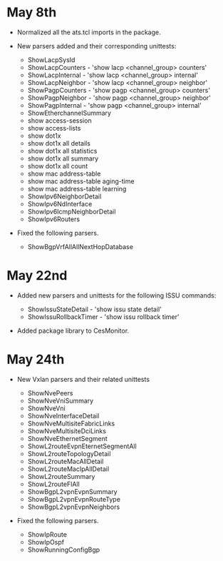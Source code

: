 # May 8th

* Normalized all the ats.tcl imports in the package.

* New parsers added and their corresponding unittests:
	* ShowLacpSysId
	* ShowLacpCounters - 'show lacp <channel_group> counters'
	* ShowLacpInternal - 'show lacp <channel_group> internal'
	* ShowLacpNeighbor - 'show lacp <channel_group> neighbor'
	* ShowPagpCounters - 'show pagp <channel_group> counters'
	* ShowPagpNeighbor - 'show pagp <channel_group> neighbor'
	* ShowPagpInternal - 'show pagp <channel_group> internal'
	* ShowEtherchannelSummary
	* show access-session
	* show access-lists
	* show dot1x
	* show dot1x all details
	* show dot1x all statistics
	* show dot1x all summary
	* show dot1x all count
	* show mac address-table
	* show mac address-table aging-time
	* show mac address-table learning
	* ShowIpv6NeighborDetail
	* ShowIpv6NdInterface
	* ShowIpv6IcmpNeighborDetail
	* ShowIpv6Routers

* Fixed the following parsers.
	* ShowBgpVrfAllAllNextHopDatabase

# May 22nd

* Added new parsers and unittests for the following ISSU commands:
    * ShowIssuStateDetail - 'show issu state detail'
    * ShowIssuRollbackTimer - 'show issu rollback timer'

* Added package library to CesMonitor.

# May 24th

* New Vxlan parsers and their related unittests
   * ShowNvePeers
   * ShowNveVniSummary
   * ShowNveVni
   * ShowNveInterfaceDetail
   * ShowNveMultisiteFabricLinks
   * ShowNveMultisiteDciLinks
   * ShowNveEthernetSegment
   * ShowL2routeEvpnEternetSegmentAll
   * ShowL2routeTopologyDetail
   * ShowL2routeMacAllDetail
   * ShowL2routeMacIpAllDetail
   * ShowL2routeSummary
   * ShowL2routeFlAll
   * ShowBgpL2vpnEvpnSummary
   * ShowBgpL2vpnEvpnRouteType
   * ShowBgpL2vpnEvpnNeighbors

* Fixed the following parsers.
    * ShowIpRoute
    * ShowIpOspf
    * ShowRunningConfigBgp

